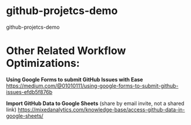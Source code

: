 # github-projetcs-demo
github-projetcs-demo


# Other Related Workflow Optimizations:

**Using Google Forms to submit GitHub Issues with Ease**
https://medium.com/@01010111/using-google-forms-to-submit-github-issues-efdb5f876b

**Import GitHub Data to Google Sheets**
(share by email invite, not a shared link)
https://mixedanalytics.com/knowledge-base/access-github-data-in-google-sheets/

